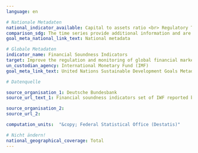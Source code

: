 ```yaml
---
language: en

# Nationale Metadaten
national_indicator_available: Capital to assets ratio <br> Regulatory Tier 1 capital to risk-weighted assets <br> Nonperforming loans net of provisions to capital <br> Nonperforming loans net of provisions to gross loans <br> Return on assets <br> Liquid assets to short-term liabilities <br> Net open position in foreign exchange to capital
comparison_sdg: The time series provide additional information and are not compliant with the international metadata description.
goal_meta_national_link_text: National metadata

# Globale Metadaten
indicator_name: Financial Soundness Indicators
target: Improve the regulation and monitoring of global financial markets and institutions and strengthen the implementation of such regulations
un_custodian_agency: International Monetary Fund (IMF)
goal_meta_link_text: United Nations Sustainable Development Goals Metadata

# Datenquelle

source_organisation_1: Deutsche Bundesbank
source_url_text_1: Financial soundness indicators set of IWF reported by Deutsche Bundesbank

source_organisation_2:
source_url_2:

computation_units:  "&copy; Federal Statistical Office (Destatis)"

# Nicht ändern!
national_geographical_coverage: Total
---
```

